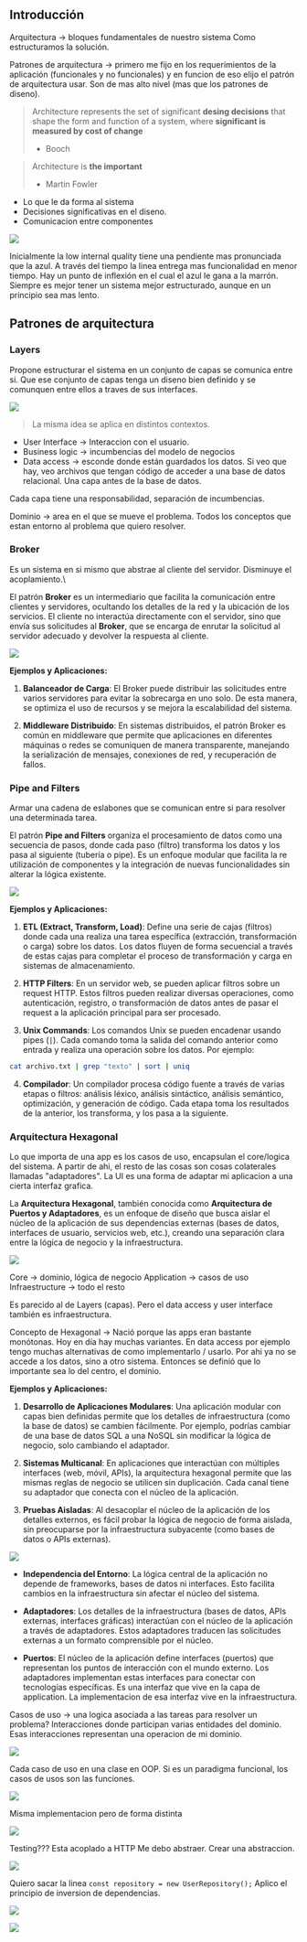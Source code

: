 
## Introducción

Arquitectura -> bloques fundamentales de nuestro sistema
Como estructuramos la solución.

Patrones de arquitectura -> primero me fijo en los requerimientos de la aplicación (funcionales y no funcionales) y en funcion  de eso elijo el patrón de arquitectura usar.
Son de mas alto nivel (mas que los patrones de diseno).

> Architecture represents the set of significant **desing decisions** that shape the form and function of a system, where **significant is measured by cost of change**
> - Booch

> Architecture is **the important**
> - Martin Fowler

* Lo que le da forma al sistema
* Decisiones significativas en el diseno.
* Comunicacion entre componentes

![](Attachments/Pasted%20image%2020240915111849.png)


Inicialmente la low internal quality tiene una pendiente mas pronunciada que la azul. A través del tiempo la linea entrega mas funcionalidad en menor tiempo.
Hay un punto de inflexión en el cual el azul le gana a la marrón. 
Siempre es mejor tener un sistema mejor estructurado, aunque en un principio sea mas lento.

## Patrones de arquitectura

### Layers

Propone estructurar el sistema en un conjunto de capas se comunica entre si. Que ese conjunto de capas tenga un diseno bien definido y se comunquen entre ellos a traves de sus interfaces.

![](Attachments/Pasted%20image%2020240912192920.png)

> La misma idea se aplica en distintos contextos.

* User Interface -> Interaccion con el usuario. 
* Business logic -> incumbencias del modelo de negocios
* Data access -> esconde donde están guardados los datos. Si veo que hay, veo archivos que tengan código de acceder a una base de datos relacional. Una capa antes de la base de datos. 

Cada capa tiene una responsabilidad, separación de incumbencias.

Dominio -> area en el que se mueve el problema. Todos los conceptos que estan entorno al problema que quiero resolver. 


### Broker

Es un sistema en si mismo que abstrae al cliente del servidor.
Disminuye el acoplamiento.\

El patrón **Broker** es un intermediario que facilita la comunicación entre clientes y servidores, ocultando los detalles de la red y la ubicación de los servicios. El cliente no interactúa directamente con el servidor, sino que envía sus solicitudes al **Broker**, que se encarga de enrutar la solicitud al servidor adecuado y devolver la respuesta al cliente.

![](Attachments/Pasted%20image%2020240912200113.png)


**Ejemplos y Aplicaciones:**

1. **Balanceador de Carga**: El Broker puede distribuir las solicitudes entre varios servidores para evitar la sobrecarga en uno solo. De esta manera, se optimiza el uso de recursos y se mejora la escalabilidad del sistema.
   
2. **Middleware Distribuido**: En sistemas distribuidos, el patrón Broker es común en middleware que permite que aplicaciones en diferentes máquinas o redes se comuniquen de manera transparente, manejando la serialización de mensajes, conexiones de red, y recuperación de fallos.

### Pipe and Filters

Armar una cadena de eslabones que se comunican entre si para resolver una determinada tarea.

El patrón **Pipe and Filters** organiza el procesamiento de datos como una secuencia de pasos, donde cada paso (filtro) transforma los datos y los pasa al siguiente (tubería o pipe). Es un enfoque modular que facilita la re utilización de componentes y la integración de nuevas funcionalidades sin alterar la lógica existente.

![](Attachments/Pasted%20image%2020240912200718.png)

**Ejemplos y Aplicaciones:**

1. **ETL (Extract, Transform, Load)**: Define una serie de cajas (filtros) donde cada una realiza una tarea específica (extracción, transformación o carga) sobre los datos. Los datos fluyen de forma secuencial a través de estas cajas para completar el proceso de transformación y carga en sistemas de almacenamiento.

2. **HTTP Filters**: En un servidor web, se pueden aplicar filtros sobre un request HTTP. Estos filtros pueden realizar diversas operaciones, como autenticación, registro, o transformación de datos antes de pasar el request a la aplicación principal para ser procesado.

3. **Unix Commands**: Los comandos Unix se pueden encadenar usando pipes (`|`). Cada comando toma la salida del comando anterior como entrada y realiza una operación sobre los datos. Por ejemplo:

```bash
cat archivo.txt | grep "texto" | sort | uniq
```

4. **Compilador**: Un compilador procesa código fuente a través de varias etapas o filtros: análisis léxico, análisis sintáctico, análisis semántico, optimización, y generación de código. Cada etapa toma los resultados de la anterior, los transforma, y los pasa a la siguiente.


### Arquitectura Hexagonal

Lo que importa de una app es los casos de uso, encapsulan el core/logica del sistema. A partir de ahi, el resto de las cosas son cosas colaterales llamadas "adaptadores". 
La UI es una forma de adaptar mi aplicacion a una cierta interfaz grafica.

La **Arquitectura Hexagonal**, también conocida como **Arquitectura de Puertos y Adaptadores**, es un enfoque de diseño que busca aislar el núcleo de la aplicación de sus dependencias externas (bases de datos, interfaces de usuario, servicios web, etc.), creando una separación clara entre la lógica de negocio y la infraestructura.

![](Attachments/Pasted%20image%2020240912201733.png)

Core -> dominio, lógica de negocio
Application -> casos de uso 
Infraestructure -> todo el resto

Es parecido al de Layers (capas). Pero el data access y user interface también es infraestructura.

Concepto de Hexagonal -> Nació porque las apps eran bastante monótonas. Hoy en día hay muchas variantes. En data access por ejemplo tengo muchas alternativas de como implementarlo / usarlo. Por ahi ya no se accede a los datos, sino a otro sistema. 
Entonces se definió que lo importante sea lo del centro, el dominio.


**Ejemplos y Aplicaciones:**

1. **Desarrollo de Aplicaciones Modulares**: Una aplicación modular con capas bien definidas permite que los detalles de infraestructura (como la base de datos) se cambien fácilmente. Por ejemplo, podrías cambiar de una base de datos SQL a una NoSQL sin modificar la lógica de negocio, solo cambiando el adaptador.

2. **Sistemas Multicanal**: En aplicaciones que interactúan con múltiples interfaces (web, móvil, APIs), la arquitectura hexagonal permite que las mismas reglas de negocio se utilicen sin duplicación. Cada canal tiene su adaptador que conecta con el núcleo de la aplicación.

3. **Pruebas Aisladas**: Al desacoplar el núcleo de la aplicación de los detalles externos, es fácil probar la lógica de negocio de forma aislada, sin preocuparse por la infraestructura subyacente (como bases de datos o APIs externas).


![](Attachments/Pasted%20image%2020240912202405.png)

- **Independencia del Entorno**: La lógica central de la aplicación no depende de frameworks, bases de datos ni interfaces. Esto facilita cambios en la infraestructura sin afectar el núcleo del sistema.
  
- **Adaptadores**: Los detalles de la infraestructura (bases de datos, APIs externas, interfaces gráficas) interactúan con el núcleo de la aplicación a través de adaptadores. Estos adaptadores traducen las solicitudes externas a un formato comprensible por el núcleo.
  
- **Puertos**: El núcleo de la aplicación define interfaces (puertos) que representan los puntos de interacción con el mundo externo. Los adaptadores implementan estas interfaces para conectar con tecnologías específicas.                                                            Es una interfaz que vive en la capa de application. La implementacion de esa interfaz vive en la infraestructura. 

Casos de uso -> una logica asociada a las tareas para resolver un problema? Interacciones donde participan varias entidades del dominio. Esas interacciones representan una operacion de mi dominio.


![](Attachments/Pasted%20image%2020240912203039.png)

Cada caso de uso en una clase en OOP. Si es un paradigma funcional, los casos de usos son las funciones.

![](Attachments/Pasted%20image%2020240912203248.png)


Misma implementacion pero de forma distinta

![](Attachments/Pasted%20image%2020240912203415.png)

Testing??? Esta acoplado a HTTP 
Me debo abstraer. Crear una abstraccion.

![](Attachments/Pasted%20image%2020240912203554.png)


Quiero sacar la linea `const repository = new UserRepository();`
Aplico el principio de inversion de dependencias.

![](Attachments/Pasted%20image%2020240912203747.png)


![](Attachments/Pasted%20image%2020240912203908.png)







